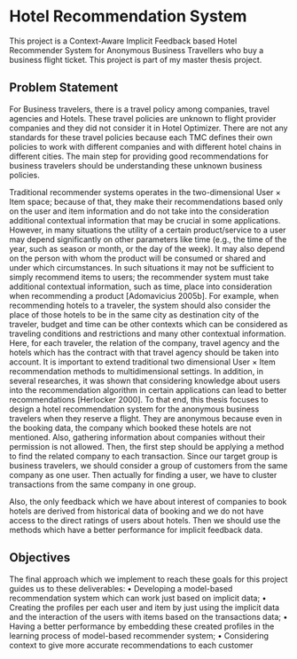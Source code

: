 # Hotel Recommendation System
This project is a Context-Aware Implicit Feedback based Hotel Recommender System for Anonymous Business Travellers who buy a business flight ticket. This project is part of my master thesis project.

## Problem Statement
For Business travelers, there is a travel policy among companies, travel agencies and Hotels. These travel policies are unknown to flight provider companies and they did not consider it in Hotel Optimizer. There are not any standards for these travel policies because each TMC defines their own policies to work with different companies and with different hotel chains in different cities. The main step for providing good recommendations for business travelers should be understanding these unknown business policies. 

Traditional recommender systems operates in the two-dimensional User × Item space; because of that, they make their recommendations based only on the
user and item information and do not take into the consideration additional contextual information that may be crucial in some applications. However, in many situations the utility of a certain product/service to a user may depend significantly on other parameters like time (e.g., the time of the year, such as season or month, or the day of the week). It may also depend on the person with whom the product will be consumed or shared and under which circumstances. In such situations it may not be sufficient to simply recommend items to users; the recommender system must take additional contextual information, such as time, place into consideration when recommending a product [Adomavicius 2005b]. For example, when recommending hotels to a traveler, the system should also consider the place of those hotels to be in the same city as destination city of the traveler, budget and time can be other contexts which can be considered as traveling conditions and restrictions and many other contextual information. Here, for each traveler, the relation of the company, travel agency and the hotels which has the contract with that travel agency should be taken into account. It is important to extend traditional two dimensional User × Item recommendation methods to multidimensional settings. In addition, in several researches, it was shown that considering knowledge about users into the recommendation algorithm in certain applications can lead to better recommendations [Herlocker 2000]. To that end, this thesis focuses to design a hotel recommendation system for the anonymous business travelers when they reserve a flight. They are anonymous because even in the booking data, the company which booked these hotels are not mentioned. Also, gathering information about companies without their permission is not allowed. Then, the first step should be applying a method to find the related company to each transaction. Since our target group is business travelers, we should consider a group of customers from the same company as one user. Then actually for finding a user, we have to cluster transactions from the same company in one group.

Also, the only feedback which we have about interest of companies to book hotels are derived from historical data of booking and we do not have access to the direct ratings of users about hotels. Then we should use the methods which have a better performance for implicit feedback data.


## Objectives
The final approach which we implement to reach these goals for this project guides us to these deliverables:
  • Developing a model-based recommendation system which can work just based on implicit data;
  • Creating the profiles per each user and item by just using the implicit data and the interaction of the users with items based on the transactions data;
  • Having a better performance by embedding these created profiles in the learning process of model-based recommender system;
  • Considering context to give more accurate recommendations to each customer
